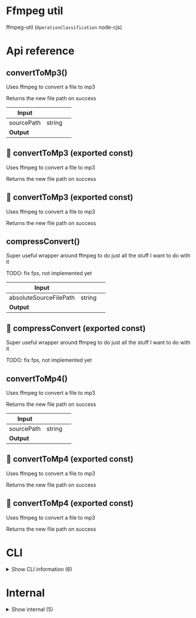 # Ffmpeg util

ffmpeg-util (`OperationClassification` node-cjs)



# Api reference

## convertToMp3()

Uses ffmpeg to convert a file to mp3

Returns the new file path on success


| Input      |    |    |
| ---------- | -- | -- |
| sourcePath | string |  |,| destinationPath | string |  |,| config (optional) | { toWav?: boolean, <br /> } |  |
| **Output** |    |    |



## 📄 convertToMp3 (exported const)

Uses ffmpeg to convert a file to mp3

Returns the new file path on success


## 📄 convertToMp3 (exported const)

Uses ffmpeg to convert a file to mp3

Returns the new file path on success


## compressConvert()

Super useful wrapper around ffmpeg to do just all the stuff I want to do with it

TODO: fix fps, not implemented yet


| Input      |    |    |
| ---------- | -- | -- |
| absoluteSourceFilePath | string |  |,| config (optional) | { isStatusLogged?: boolean, <br />outputFolderPath?: string, <br />name?: string, <br />fps?: number, <br />sizeWidthPx?: number, <br />aspectRatio?: { x: number, <br />y: number, <br /> }, <br />quality?: number, <br />targetFormat?: webp / png / mp4 / mp3 / wav, <br />is16bitWav?: boolean, <br />keepOriginal?: boolean, <br />isDebug?: boolean, <br /> } |  |
| **Output** |    |    |



## 📄 compressConvert (exported const)

Super useful wrapper around ffmpeg to do just all the stuff I want to do with it

TODO: fix fps, not implemented yet


## convertToMp4()

Uses ffmpeg to convert a file to mp3

Returns the new file path on success


| Input      |    |    |
| ---------- | -- | -- |
| sourcePath | string |  |,| destinationPath | string |  |
| **Output** |    |    |



## 📄 convertToMp4 (exported const)

Uses ffmpeg to convert a file to mp3

Returns the new file path on success


## 📄 convertToMp4 (exported const)

Uses ffmpeg to convert a file to mp3

Returns the new file path on success

# CLI

<details><summary>Show CLI information (6)</summary>
    
  # compressImagesCli()

`compressImages` CLI syntax:

`compressImages [basePath]`

can also be relative path


| Input      |    |    |
| ---------- | -- | -- |
| - | | |
| **Output** |    |    |



## compressMp4sCli()

`compressMp4s` CLI syntax:

`compressMp4s [basePath]`

can also be relative path


| Input      |    |    |
| ---------- | -- | -- |
| - | | |
| **Output** |    |    |



## 📄 [absolutePath] (unexported const)

## 📄 compressImagesCli (unexported const)

`compressImages` CLI syntax:

`compressImages [basePath]`

can also be relative path


## 📄 compressMp4sCli (unexported const)

`compressMp4s` CLI syntax:

`compressMp4s [basePath]`

can also be relative path


## 📄 compressMp4sCli (unexported const)

`compressMp4s` CLI syntax:

`compressMp4s [basePath]`

can also be relative path
  </details>

# Internal

<details><summary>Show internal (5)</summary>
    
  # compressImages()

searches the folder recursively for all images and converts them to webp


| Input      |    |    |
| ---------- | -- | -- |
| absoluteBasePath | string |  |,| sizeWidthPx (optional) | number |  |,| quality (optional) | number |  |
| **Output** |    |    |



## compressMp4()

Compress mp4 to very small


| Input      |    |    |
| ---------- | -- | -- |
| absolutePath | string |  |
| **Output** |    |    |



## 📄 compressImages (exported const)

searches the folder recursively for all images and converts them to webp


## 📄 compressMp4 (exported const)

Compress mp4 to very small


## 📄 compressMp4 (exported const)

Compress mp4 to very small
  </details>

